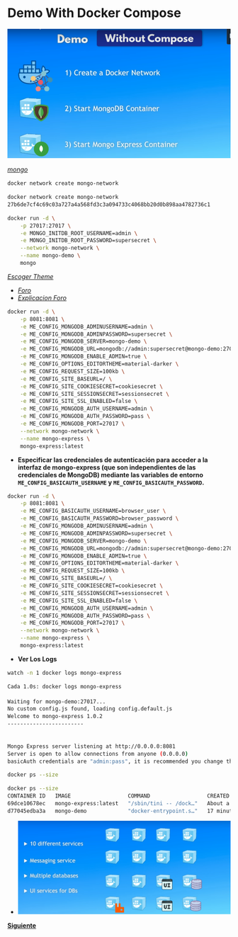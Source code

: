 <!-- Autor: Daniel Benjamin Perez Morales -->
<!-- GitHub: https://github.com/DanielBenjaminPerezMoralesDev13 -->
<!-- Correo electrónico: danielperezdev@proton.me -->

# **Demo With Docker Compose**

*![Demo With Docker Compose](/Images/Demo%20Whit%20Compose.png "/Images/Demo%20Whit%20Compose.png")*

*[mongo](https://hub.docker.com/_/mongo "https://hub.docker.com/_/mongo")*

```bash
docker network create mongo-network
```

```bash
docker network create mongo-network
27b6de7cf4c69c03a727a4a568fd3c3a094733c4068bb20d0b898aa4782736c1
```

```bash
docker run -d \
    -p 27017:27017 \
    -e MONGO_INITDB_ROOT_USERNAME=admin \
    -e MONGO_INITDB_ROOT_PASSWORD=supersecret \
    --network mongo-network \
    --name mongo-demo \
    mongo
```

*[Escoger Theme](https://codemirror.net/5/demo/theme.html "https://codemirror.net/5/demo/theme.html")*

- *[Foro](https://stackoverflow.com/questions/77853996/docker-mongo-and-mongo-express-connection-issue#77854335 "https://stackoverflow.com/questions/77853996/docker-mongo-and-mongo-express-connection-issue")*
- *[Explicacion Foro](/Docs/Image%20Mongo%20Express%20Error.md "/Docs/Image%20Mongo%20Express%20Error.md")*

```bash
docker run -d \
    -p 8081:8081 \
    -e ME_CONFIG_MONGODB_ADMINUSERNAME=admin \
    -e ME_CONFIG_MONGODB_ADMINPASSWORD=supersecret \
    -e ME_CONFIG_MONGODB_SERVER=mongo-demo \
    -e ME_CONFIG_MONGODB_URL=mongodb://admin:supersecret@mongo-demo:27017/ \
    -e ME_CONFIG_MONGODB_ENABLE_ADMIN=true \
    -e ME_CONFIG_OPTIONS_EDITORTHEME=material-darker \
    -e ME_CONFIG_REQUEST_SIZE=100kb \
    -e ME_CONFIG_SITE_BASEURL=/ \
    -e ME_CONFIG_SITE_COOKIESECRET=cookiesecret \
    -e ME_CONFIG_SITE_SESSIONSECRET=sessionsecret \
    -e ME_CONFIG_SITE_SSL_ENABLED=false \
    -e ME_CONFIG_MONGODB_AUTH_USERNAME=admin \
    -e ME_CONFIG_MONGODB_AUTH_PASSWORD=pass \
    -e ME_CONFIG_MONGODB_PORT=27017 \
    --network mongo-network \
    --name mongo-express \
    mongo-express:latest
```

- **Especificar las credenciales de autenticación para acceder a la interfaz de mongo-express (que son independientes de las credenciales de MongoDB) mediante las variables de entorno `ME_CONFIG_BASICAUTH_USERNAME` y `ME_CONFIG_BASICAUTH_PASSWORD`.**

```bash
docker run -d \
    -p 8081:8081 \
    -e ME_CONFIG_BASICAUTH_USERNAME=browser_user \
    -e ME_CONFIG_BASICAUTH_PASSWORD=browser_password \
    -e ME_CONFIG_MONGODB_ADMINUSERNAME=admin \
    -e ME_CONFIG_MONGODB_ADMINPASSWORD=supersecret \
    -e ME_CONFIG_MONGODB_SERVER=mongo-demo \
    -e ME_CONFIG_MONGODB_URL=mongodb://admin:supersecret@mongo-demo:27017/ \
    -e ME_CONFIG_MONGODB_ENABLE_ADMIN=true \
    -e ME_CONFIG_OPTIONS_EDITORTHEME=material-darker \
    -e ME_CONFIG_REQUEST_SIZE=100kb \
    -e ME_CONFIG_SITE_BASEURL=/ \
    -e ME_CONFIG_SITE_COOKIESECRET=cookiesecret \
    -e ME_CONFIG_SITE_SESSIONSECRET=sessionsecret \
    -e ME_CONFIG_SITE_SSL_ENABLED=false \
    -e ME_CONFIG_MONGODB_AUTH_USERNAME=admin \
    -e ME_CONFIG_MONGODB_AUTH_PASSWORD=pass \
    -e ME_CONFIG_MONGODB_PORT=27017 \
    --network mongo-network \
    --name mongo-express \
    mongo-express:latest
```

- **Ver Los Logs**

```bash
watch -n 1 docker logs mongo-express
```

```bash
Cada 1.0s: docker logs mongo-express                                    d4nitrix13-Inspiron-3558: Sat Jan 11 16:23:41 2025

Waiting for mongo-demo:27017...
No custom config.js found, loading config.default.js
Welcome to mongo-express 1.0.2
------------------------


Mongo Express server listening at http://0.0.0.0:8081
Server is open to allow connections from anyone (0.0.0.0)
basicAuth credentials are "admin:pass", it is recommended you change this in your config.js!
```

```bash
docker ps --size
```

```bash
docker ps --size
CONTAINER ID   IMAGE                  COMMAND                  CREATED              STATUS              PORTS                                           NAMES           SIZE
69dce10678ec   mongo-express:latest   "/sbin/tini -- /dock…"   About a minute ago   Up About a minute   0.0.0.0:8081->8081/tcp, :::8081->8081/tcp       mongo-express   0B (virtual 182MB)
d77045edba3a   mongo-demo             "docker-entrypoint.s…"   17 minutes ago       Up 17 minutes       0.0.0.0:27017->27017/tcp, :::27017->27017/tcp   mongodb         0B (virtual 855MB)
```

- *![Problemas Micro Servicios](/Images/App%20Micro%20Services%20Containers.png "/Images/App%20Micro%20Services%20Containers.png")*

**[Siguiente](/Demo%20With%20Docker%20Compose/01%20Docker%20Compose%20Yaml%20File.md "/Demo%20With%20Docker%20Compose/01%20Docker%20Compose%20Yaml%20File.md")**
